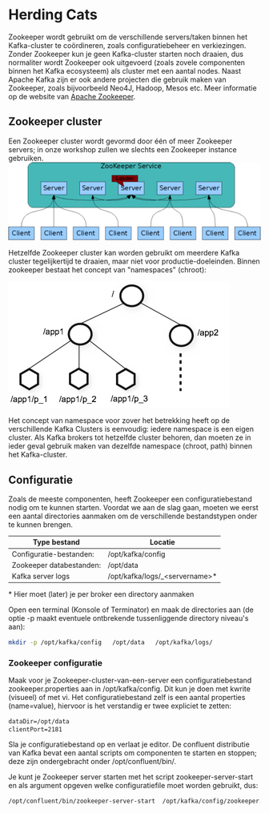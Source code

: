 # Herding Cats
Zookeeper wordt gebruikt om de verschillende servers/taken binnen het Kafka-cluster te coördineren, zoals configuratiebeheer en verkiezingen. Zonder Zookeeper kun je geen Kafka-cluster starten noch draaien, dus normaliter wordt Zookeeper ook uitgevoerd (zoals zovele componenten binnen het Kafka ecosysteem) als cluster met een aantal nodes.
Naast Apache Kafka zijn er ook andere projecten die gebruik maken van Zookeeper, zoals bijvoorbeeld Neo4J, Hadoop, Mesos etc.
Meer informatie op de website van [Apache Zookeeper](https://zookeeper.apache.org/).

## Zookeeper cluster
Een Zookeeper cluster wordt gevormd door één of meer Zookeeper servers; in onze workshop zullen we slechts een Zookeeper instance gebruiken.
![Zookeeper Cluster](../assets/ZookeeperService.jpeg)

Hetzelfde Zookeeper cluster kan worden gebruikt om meerdere Kafka cluster tegelijkertijd te draaien, maar niet voor productie-doeleinden.
Binnen zookeeper bestaat het concept van "namespaces" (chroot):

![Zookeeper Namespaces](../assets/ZookeeperNamespaces.jpeg)

Het concept van namespace voor zover het betrekking heeft op de verschillende Kafka Clusters is eenvoudig: iedere namespace is een eigen cluster. Als Kafka brokers tot hetzelfde cluster behoren, dan moeten ze in ieder geval gebruik maken van dezelfde namespace (chroot, path) binnen het Kafka-cluster.

## Configuratie
Zoals de meeste componenten, heeft Zookeeper een configuratiebestand nodig om te kunnen starten.
Voordat we aan de slag gaan, moeten we eerst een aantal directories aanmaken om de verschillende bestandstypen onder te kunnen brengen.

Type bestand             | Locatie
-------------------------|-------------
Configuratie-bestanden:  | /opt/kafka/config
Zookeeper databestanden: | /opt/data
Kafka server logs        | /opt/kafka/logs/_\<servername\>\*

\* Hier moet (later) je per broker een directory aanmaken

Open een terminal (Konsole of Terminator) en maak de directories aan (de optie -p maakt eventuele ontbrekende tussenliggende directory niveau's aan):

```bash
mkdir -p /opt/kafka/config   /opt/data   /opt/kafka/logs/
```

### Zookeeper configuratie
Maak voor je Zookeeper-cluster-van-een-server een configuratiebestand zookeeper.properties aan in /opt/kafka/config. Dit kun je doen met kwrite (visueel) of met vi.
Het configuratiebestand zelf is een aantal properties (name=value), hiervoor is het verstandig er twee expliciet te zetten:
```
dataDir=/opt/data
clientPort=2181
```

Sla je configuratiebestand op en verlaat je editor. De confluent distributie van Kafka bevat een aantal scripts om componenten te starten en stoppen; deze zijn ondergebracht onder /opt/confluent/bin/.

Je kunt je Zookeeper server starten met het script zookeeper-server-start en als argument opgeven welke configuratiefile moet worden gebruikt, dus:
```bash
/opt/confluent/bin/zookeeper-server-start  /opt/kafka/config/zookeeper.properties
```
